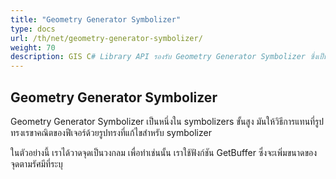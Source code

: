 ```yaml
---
title: "Geometry Generator Symbolizer"
type: docs
url: /th/net/geometry-generator-symbolizer/
weight: 70
description: GIS C# Library API รองรับ Geometry Generator Symbolizer ซึ่งเป็นวิธีแทนที่รูปทรงเรขาคณิตของฟีเจอร์ด้วยรูปทรงที่แก้ไขสำหรับ symbolizer
---
```


## **Geometry Generator Symbolizer**
Geometry Generator Symbolizer เป็นหนึ่งใน symbolizers ขั้นสูง มันให้วิธีการแทนที่รูปทรงเรขาคณิตของฟีเจอร์ด้วยรูปทรงที่แก้ไขสำหรับ symbolizer

ในตัวอย่างนี้ เราได้วาดจุดเป็นวงกลม เพื่อทำเช่นนั้น เราใช้ฟังก์ชัน GetBuffer ซึ่งจะเพิ่มขนาดของจุดตามรัศมีที่ระบุ
